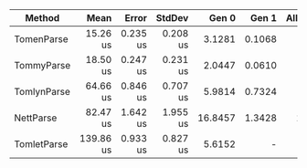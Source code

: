 |      Method |      Mean |    Error |   StdDev |   Gen 0 |  Gen 1 | Allocated |
|------------ |----------:|---------:|---------:|--------:|-------:|----------:|
|  TomenParse |  15.26 us | 0.235 us | 0.208 us |  3.1281 | 0.1068 |     26 KB |
|  TommyParse |  18.50 us | 0.247 us | 0.231 us |  2.0447 | 0.0610 |     17 KB |
| TomlynParse |  64.66 us | 0.846 us | 0.707 us |  5.9814 | 0.7324 |     50 KB |
|   NettParse |  82.47 us | 1.642 us | 1.955 us | 16.8457 | 1.3428 |    138 KB |
| TomletParse | 139.86 us | 0.933 us | 0.827 us |  5.6152 |      - |     46 KB |
